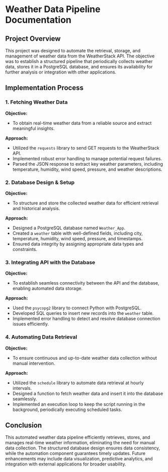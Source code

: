 # Weather Data Pipeline Documentation

## Project Overview
This project was designed to automate the retrieval, storage, and management of weather data from the WeatherStack API. The objective was to establish a structured pipeline that periodically collects weather data, stores it in a PostgreSQL database, and ensures its availability for further analysis or integration with other applications.

## Implementation Process

### 1. Fetching Weather Data
**Objective:**
- To obtain real-time weather data from a reliable source and extract meaningful insights.

**Approach:**
- Utilized the `requests` library to send GET requests to the WeatherStack API.
- Implemented robust error handling to manage potential request failures.
- Parsed the JSON response to extract key weather parameters, including temperature, humidity, wind speed, pressure, and weather descriptions.

### 2. Database Design & Setup
**Objective:**
- To structure and store the collected weather data for efficient retrieval and historical analysis.

**Approach:**
- Designed a PostgreSQL database named `Weather_App`.
- Created a `weather` table with well-defined fields, including city, temperature, humidity, wind speed, pressure, and timestamps.
- Ensured data integrity by assigning appropriate data types and constraints.

### 3. Integrating API with the Database
**Objective:**
- To establish seamless connectivity between the API and the database, enabling automated data storage.

**Approach:**
- Used the `psycopg2` library to connect Python with PostgreSQL.
- Developed SQL queries to insert new records into the `weather` table.
- Implemented error handling to detect and resolve database connection issues efficiently.

### 4. Automating Data Retrieval
**Objective:**
- To ensure continuous and up-to-date weather data collection without manual intervention.

**Approach:**
- Utilized the `schedule` library to automate data retrieval at hourly intervals.
- Designed a function to fetch weather data and insert it into the database seamlessly.
- Implemented an execution loop to keep the script running in the background, periodically executing scheduled tasks.

## Conclusion
This automated weather data pipeline efficiently retrieves, stores, and manages real-time weather information, eliminating the need for manual data collection. The structured database design ensures data consistency, while the automation component guarantees timely updates. Future enhancements may include data visualization, predictive analytics, and integration with external applications for broader usability.
